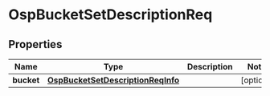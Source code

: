 # OspBucketSetDescriptionReq

## Properties
Name | Type | Description | Notes
------------ | ------------- | ------------- | -------------
**bucket** | [**OspBucketSetDescriptionReqInfo**](OspBucketSetDescriptionReqInfo.md) |  |  [optional]
